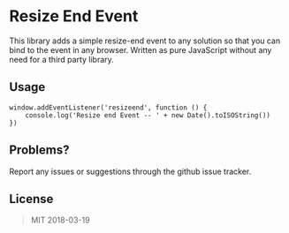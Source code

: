 # Resize End Event

This library adds a simple resize-end event to any solution so that you can bind to the event in any browser. Written as pure JavaScript without any need for a third party library.

## Usage

    window.addEventListener('resizeend', function () {
        console.log('Resize end Event -- ' + new Date().toISOString())
    })

## Problems?

Report any issues or suggestions through the github issue tracker.

## License

> MIT 2018-03-19